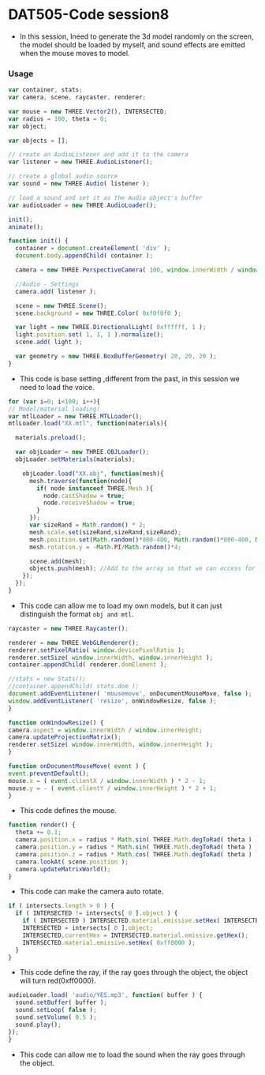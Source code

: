 # DAT505-Code session8

* In this session, Ineed to generate the 3d model randomly on the screen, the model should be loaded by myself, and sound effects are emitted when the mouse moves to model.

### Usage ###

```javascript
var container, stats;
var camera, scene, raycaster, renderer;

var mouse = new THREE.Vector2(), INTERSECTED;
var radius = 100, theta = 0;
var object;

var objects = [];

// create an AudioListener and add it to the camera
var listener = new THREE.AudioListener();

// create a global audio source
var sound = new THREE.Audio( listener );

// load a sound and set it as the Audio object's buffer
var audioLoader = new THREE.AudioLoader();

init();
animate();

function init() {
  container = document.createElement( 'div' );
  document.body.appendChild( container );

  camera = new THREE.PerspectiveCamera( 100, window.innerWidth / window.innerHeight, 1, 10000 );

  //Audio - Settings
  camera.add( listener );

  scene = new THREE.Scene();
  scene.background = new THREE.Color( 0xf0f0f0 );

  var light = new THREE.DirectionalLight( 0xffffff, 1 );
  light.position.set( 1, 1, 1 ).normalize();
  scene.add( light );

  var geometry = new THREE.BoxBufferGeometry( 20, 20, 20 );
}
  ```

* This code is base setting ,different from the past, in this session we need to load the voice.

```javascript
for (var i=0; i<100; i++){
// Model/material loading!
var mtlLoader = new THREE.MTLLoader();
mtlLoader.load("XX.mtl", function(materials){

  materials.preload();

  var objLoader = new THREE.OBJLoader();
  objLoader.setMaterials(materials);

    objLoader.load("XX.obj", function(mesh){
      mesh.traverse(function(node){
        if( node instanceof THREE.Mesh ){
          node.castShadow = true;
          node.receiveShadow = true;
        }
      });
      var sizeRand = Math.random() * 2;
      mesh.scale.set(sizeRand,sizeRand,sizeRand);
      mesh.position.set(Math.random()*800-400, Math.random()*800-400, Math.random()*800-400);
      mesh.rotation.y = -Math.PI/Math.random()*4;

      scene.add(mesh);
      objects.push(mesh); //Add to the array so that we can access for raycasting
    });
  });
}
```

* This code can allow me to load my own models, but it can just distinguish the format `obj and mtl`.

```javascript
raycaster = new THREE.Raycaster();

renderer = new THREE.WebGLRenderer();
renderer.setPixelRatio( window.devicePixelRatio );
renderer.setSize( window.innerWidth, window.innerHeight );
container.appendChild( renderer.domElement );

//stats = new Stats();
//container.appendChild( stats.dom );
document.addEventListener( 'mousemove', onDocumentMouseMove, false );
window.addEventListener( 'resize', onWindowResize, false );
}

function onWindowResize() {
camera.aspect = window.innerWidth / window.innerHeight;
camera.updateProjectionMatrix();
renderer.setSize( window.innerWidth, window.innerHeight );
}

function onDocumentMouseMove( event ) {
event.preventDefault();
mouse.x = ( event.clientX / window.innerWidth ) * 2 - 1;
mouse.y = - ( event.clientY / window.innerHeight ) * 2 + 1;
}
```
* This code defines the mouse.

```javascript
function render() {
  theta += 0.1;
  camera.position.x = radius * Math.sin( THREE.Math.degToRad( theta ) );
  camera.position.y = radius * Math.sin( THREE.Math.degToRad( theta ) );
  camera.position.z = radius * Math.cos( THREE.Math.degToRad( theta ) );
  camera.lookAt( scene.position );
  camera.updateMatrixWorld();
}
```

* This code can make the camera auto rotate.

```javascript
if ( intersects.length > 0 ) {
  if ( INTERSECTED != intersects[ 0 ].object ) {
    if ( INTERSECTED ) INTERSECTED.material.emissive.setHex( INTERSECTED.currentHex );
    INTERSECTED = intersects[ 0 ].object;
    INTERSECTED.currentHex = INTERSECTED.material.emissive.getHex();
    INTERSECTED.material.emissive.setHex( 0xff0000 );
  }
}
  ```

  * This code define the ray, if the ray goes through the object, the object will turn red(0xff0000).

  ```javascript
  audioLoader.load( 'audio/YES.mp3', function( buffer ) {
    sound.setBuffer( buffer );
    sound.setLoop( false );
    sound.setVolume( 0.5 );
    sound.play();
  });
}
  ```

* This code can allow me to load the sound when the ray goes through the object.  
